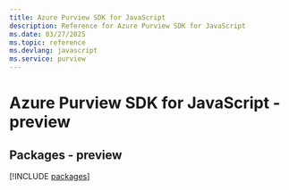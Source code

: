 ```yaml
---
title: Azure Purview SDK for JavaScript
description: Reference for Azure Purview SDK for JavaScript
ms.date: 03/27/2025
ms.topic: reference
ms.devlang: javascript
ms.service: purview
---
```

# Azure Purview SDK for JavaScript - preview
## Packages - preview
[!INCLUDE [packages](purview-index.md)]